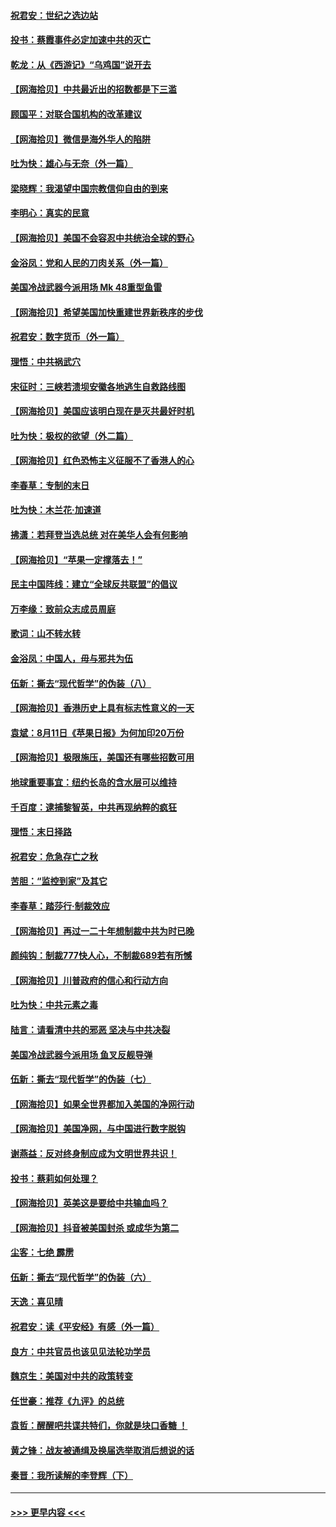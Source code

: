 #### [祝君安：世纪之选边站](../pages/nsc993/n12342382.md?t=08200602) 
#### [投书：蔡霞事件必定加速中共的灭亡](../pages/nsc993/n12341881.md?t=08200602) 
#### [乾龙：从《西游记》“乌鸡国”说开去](../pages/nsc993/n12341690.md?t=08200602) 
#### [【网海拾贝】中共最近出的招数都是下三滥](../pages/nsc993/n12341593.md?t=08200602) 
#### [顾国平：对联合国机构的改革建议](../pages/nsc993/n12339928.md?t=08200602) 
#### [【网海拾贝】微信是海外华人的陷阱](../pages/nsc993/n12338868.md?t=08200602) 
#### [吐为快：雄心与无奈（外一篇）](../pages/nsc993/n12338132.md?t=08200602) 
#### [梁晓辉：我渴望中国宗教信仰自由的到来](../pages/nsc993/n12336657.md?t=08200602) 
#### [李明心：真实的民意](../pages/nsc993/n12336089.md?t=08200602) 
#### [【网海拾贝】美国不会容忍中共统治全球的野心](../pages/nsc993/n12336063.md?t=08200602) 
#### [金浴凤：党和人民的刀肉关系（外一篇）](../pages/nsc993/n12335834.md?t=08200602) 
#### [美国冷战武器今派用场 Mk 48重型鱼雷](../pages/nsc993/n12335354.md?t=08200602) 
#### [【网海拾贝】希望美国加快重建世界新秩序的步伐](../pages/nsc993/n12334224.md?t=08200602) 
#### [祝君安：数字货币（外一篇）](../pages/nsc993/n12334186.md?t=08200602) 
#### [理悟：中共祸武穴](../pages/nsc993/n12333962.md?t=08200602) 
#### [宋征时：三峡若溃坝安徽各地逃生自救路线图](../pages/nsc993/n12332450.md?t=08200602) 
#### [【网海拾贝】美国应该明白现在是灭共最好时机](../pages/nsc993/n12332313.md?t=08200602) 
#### [吐为快：极权的欲望（外二篇）](../pages/nsc993/n12332089.md?t=08200602) 
#### [【网海拾贝】红色恐怖主义征服不了香港人的心](../pages/nsc993/n12329296.md?t=08200602) 
#### [李春草：专制的末日](../pages/nsc993/n12329079.md?t=08200602) 
#### [吐为快：木兰花‧加速道](../pages/nsc993/n12327366.md?t=08200602) 
#### [拂潇：若拜登当选总统 对在美华人会有何影响](../pages/nsc993/n12295996.md?t=08200602) 
#### [【网海拾贝】“苹果一定撑落去！”](../pages/nsc993/n12326784.md?t=08200602) 
#### [民主中国阵线：建立“全球反共联盟”的倡议](../pages/nsc993/n12324177.md?t=08200602) 
#### [万李缘：致前众志成员周庭](../pages/nsc993/n12324635.md?t=08200602) 
#### [歌词：山不转水转](../pages/nsc993/n12324599.md?t=08200602) 
#### [金浴凤：中国人，毋与邪共为伍](../pages/nsc993/n12324257.md?t=08200602) 
#### [伍新：撕去“现代哲学”的伪装（八）](../pages/nsc993/n12324188.md?t=08200602) 
#### [【网海拾贝】香港历史上具有标志性意义的一天](../pages/nsc993/n12324021.md?t=08200602) 
#### [袁斌：8月11日《苹果日报》为何加印20万份](../pages/nsc993/n12323955.md?t=08200602) 
#### [【网海拾贝】极限施压，美国还有哪些招数可用](../pages/nsc993/n12322512.md?t=08200602) 
#### [地球重要事宜：纽约长岛的含水层可以维持](../pages/nsc993/n12321844.md?t=08200602) 
#### [千百度：逮捕黎智英，中共再现纳粹的疯狂](../pages/nsc993/n12321777.md?t=08200602) 
#### [理悟：末日择路](../pages/nsc993/n12320812.md?t=08200602) 
#### [祝君安：危急存亡之秋](../pages/nsc993/n12320795.md?t=08200602) 
#### [苦胆：“监控到家”及其它](../pages/nsc993/n12320751.md?t=08200602) 
#### [李春草：踏莎行·制裁效应](../pages/nsc993/n12318290.md?t=08200602) 
#### [【网海拾贝】再过一二十年想制裁中共为时已晚](../pages/nsc993/n12318195.md?t=08200602) 
#### [颜纯钩：制裁777快人心，不制裁689若有所憾](../pages/nsc993/n12316912.md?t=08200602) 
#### [【网海拾贝】川普政府的信心和行动方向](../pages/nsc993/n12316673.md?t=08200602) 
#### [吐为快：中共元素之毒](../pages/nsc993/n12316547.md?t=08200602) 
#### [陆言：请看清中共的邪恶 坚决与中共决裂](../pages/nsc993/n12315784.md?t=08200602) 
#### [美国冷战武器今派用场 鱼叉反舰导弹](../pages/nsc993/n12316258.md?t=08200602) 
#### [伍新：撕去“现代哲学”的伪装（七）](../pages/nsc993/n12315846.md?t=08200602) 
#### [【网海拾贝】如果全世界都加入美国的净网行动](../pages/nsc993/n12315588.md?t=08200602) 
#### [【网海拾贝】美国净网，与中国进行数字脱钩](../pages/nsc993/n12312813.md?t=08200602) 
#### [谢燕益：反对终身制应成为文明世界共识！](../pages/nsc993/n12310465.md?t=08200602) 
#### [投书：蔡莉如何处理？](../pages/nsc993/n12310224.md?t=08200602) 
#### [【网海拾贝】英美这是要给中共输血吗？](../pages/nsc993/n12307646.md?t=08200602) 
#### [【网海拾贝】抖音被美国封杀 或成华为第二](../pages/nsc993/n12305277.md?t=08200602) 
#### [尘客：七绝 霹雳](../pages/nsc993/n12304053.md?t=08200602) 
#### [伍新：撕去“现代哲学”的伪装（六）](../pages/nsc993/n12303243.md?t=08200602) 
#### [天逸：喜见晴](../pages/nsc993/n12303226.md?t=08200602) 
#### [祝君安：读《平安经》有感（外一篇）](../pages/nsc993/n12303170.md?t=08200602) 
#### [良方：中共官员也该见见法轮功学员](../pages/nsc993/n12302985.md?t=08200602) 
#### [魏京生：美国对中共的政策转变](../pages/nsc993/n12302929.md?t=08200602) 
#### [任世豪：推荐《九评》的总统](../pages/nsc993/n12302838.md?t=08200602) 
#### [袁哲：醒醒吧共谍共特们，你就是块口香糖 ！](../pages/nsc993/n12302678.md?t=08200602) 
#### [黄之锋：战友被通缉及换届选举取消后想说的话](../pages/nsc993/n12302681.md?t=08200602) 
#### [秦晋：我所读解的李登辉（下）](../pages/nsc993/n12302171.md?t=08200602) 

----
#### [ >>> 更早内容 <<< ](../indexes/nsc993-earlier.md)
